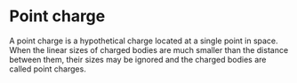 # Point charge

A point charge is a hypothetical charge located at a single point in space. When the linear sizes of charged bodies are much smaller than the distance between them, their sizes may be ignored and the charged bodies are called point charges.